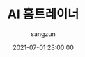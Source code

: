 ---
emoji: 🧢
title: AI 홈트레이너
date: '2021-07-01 23:00:00'
author: sangzun
tags: React
categories: PROJECT
---